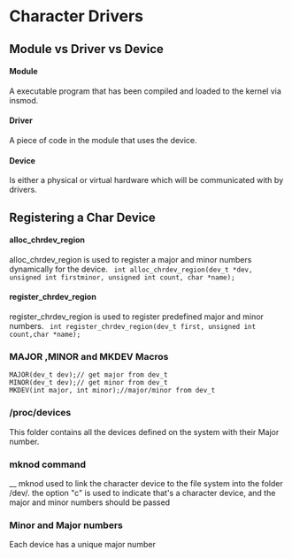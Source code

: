 # Character Drivers
## Module vs Driver vs Device
#### Module
A executable program that has been compiled and loaded to the kernel via insmod.
#### Driver
A piece of code in the module that uses the device.
#### Device 
Is either a physical or virtual hardware which will be communicated with by drivers.

## Registering a Char Device

#### alloc_chrdev_region
alloc_chrdev_region is used to register a major and minor numbers dynamically for the device.
``` int alloc_chrdev_region(dev_t *dev, unsigned int firstminor, unsigned int count, char *name);```

#### register_chrdev_region
register_chrdev_region is used to register predefined major and minor numbers.
``` int register_chrdev_region(dev_t first, unsigned int count,char *name);```

### MAJOR ,MINOR and MKDEV Macros
```
MAJOR(dev_t dev);// get major from dev_t
MINOR(dev_t dev);// get minor from dev_t
MKDEV(int major, int minor);//major/minor from dev_t
```

### /proc/devices
This folder contains all the devices defined on the system with their Major number.

### mknod command
__ mknod used to link the character device to the file system into the folder /dev/.
the option "c" is used to indicate that's a character device, and the major and minor numbers should be passed

### Minor and Major numbers
Each device has a unique major number







